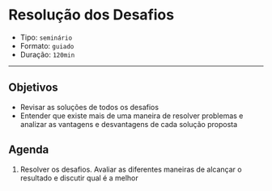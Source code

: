 # Resolução dos Desafios

- Tipo: `seminário`
- Formato: `guiado`
- Duração: `120min`

***

## Objetivos

- Revisar as soluções de todos os desafios
- Entender que existe mais de uma maneira de resolver problemas e analizar as vantagens e desvantagens de cada solução proposta

## Agenda

1. Resolver os desafios. Avaliar as diferentes maneiras de alcançar o resultado e discutir qual é a melhor